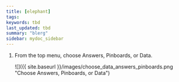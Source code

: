 ```yaml
---
title: [elephant]
tags: 
keywords: tbd
last_updated: tbd
summary: "blerg"
sidebar: mydoc_sidebar
---
```

1.   From the top menu, choose Answers, Pinboards, or Data. 

     ![]({{ site.baseurl }}/images/choose_data_answers_pinboards.png "Choose Answers, Pinboards, or Data")
